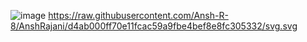 ![image](https://github.com/Ansh-R-8/AnshRajani/assets/138475625/cc791b0e-8187-4ff5-8f4a-2b9ec5e3a654)
https://raw.githubusercontent.com/Ansh-R-8/AnshRajani/d4ab000ff70e11fcac59a9fbe4bef8e8fc305332/svg.svg
